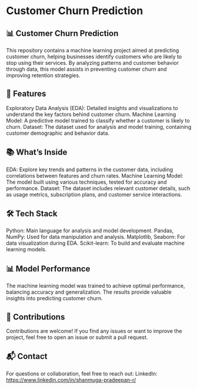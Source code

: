 # Customer Churn Prediction
## 📊 Customer Churn Prediction
This repository contains a machine learning project aimed at predicting customer churn, helping businesses identify customers who are likely to stop using their services. By analyzing patterns and customer behavior through data, this model assists in preventing customer churn and improving retention strategies.

## 🚀 Features
Exploratory Data Analysis (EDA): Detailed insights and visualizations to understand the key factors behind customer churn.
Machine Learning Model: A predictive model trained to classify whether a customer is likely to churn.
Dataset: The dataset used for analysis and model training, containing customer demographic and behavior data.

## 📚 What’s Inside
EDA: Explore key trends and patterns in the customer data, including correlations between features and churn rates.
Machine Learning Model: The model built using various techniques, tested for accuracy and performance.
Dataset: The dataset includes relevant customer details, such as usage metrics, subscription plans, and customer service interactions.

## 🛠️ Tech Stack
Python: Main language for analysis and model development.
Pandas, NumPy: Used for data manipulation and analysis.
Matplotlib, Seaborn: For data visualization during EDA.
Scikit-learn: To build and evaluate machine learning models.

## 📊 Model Performance
The machine learning model was trained to achieve optimal performance, balancing accuracy and generalization. The results provide valuable insights into predicting customer churn.

## 🤝 Contributions
Contributions are welcome! If you find any issues or want to improve the project, feel free to open an issue or submit a pull request.

## 📬 Contact
For questions or collaboration, feel free to reach out:
LinkedIn: https://www.linkedin.com/in/shanmuga-pradeepan-r/
